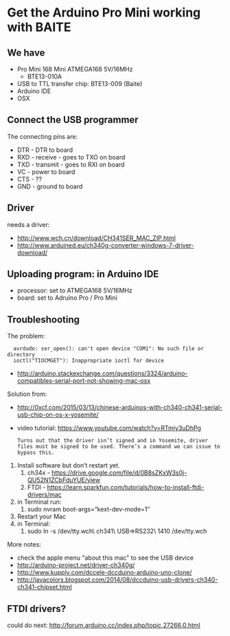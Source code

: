 Get the Arduino Pro Mini working with BAITE 
===========================================

We have
-------

- Pro Mini 168 Mini ATMEGA168 5V/16MHz
     - BTE13-010A
- USB to TTL transfer chip: BTE13-009 (Baite)
- Arduino IDE
- OSX


Connect the USB programmer
--------------------------

The connecting pins are:
- DTR - DTR to board
- RXD - receive - goes to TXO on board
- TXD - transmit - goes to RXI on board
- VC - power to board
- CTS - ??
- GND - ground to board


Driver
------

needs a driver:  
- http://www.wch.cn/download/CH341SER_MAC_ZIP.html
- http://www.arduined.eu/ch340g-converter-windows-7-driver-download/


Uploading program: in Arduino IDE
---------------------------------

- processor: set to ATMEGA168 5V/16MHz
- board: set to Adruino Pro / Pro Mini

Troubleshooting
---------------

The problem:


      avrdude: ser_open(): can't open device "COM1": No such file or directory
      ioctl("TIOCMGET"): Inappropriate ioctl for device

- http://arduino.stackexchange.com/questions/3324/arduino-compatibles-serial-port-not-showing-mac-osx

Solution from:
- http://0xcf.com/2015/03/13/chinese-arduinos-with-ch340-ch341-serial-usb-chip-on-os-x-yosemite/
- video tutorial: https://www.youtube.com/watch?v=RTmjy3uDhPg

      Turns out that the driver isn’t signed and in Yosemite, driver files must be signed to be used. There’s a command we can issue to bypass this.


1. Install software but don’t restart yet.
     1. ch34x - https://drive.google.com/file/d/0B8sZKxW3s0j-QU52N1ZCbFduYUE/view
     1. FTDI  - https://learn.sparkfun.com/tutorials/how-to-install-ftdi-drivers/mac
1. in Terminal run:
     1. sudo nvram boot-args=”kext-dev-mode=1″
1. Restart your Mac
1. in Terminal:
     1. sudo ln -s /dev/tty.wch\ ch341\ USB\=\>RS232\ 1410 /dev/tty.wch


More notes:

- check the apple menu "about this mac" to see the USB device
- http://arduino-project.net/driver-ch340g/
- http://www.kupply.com/dccele-dccduino-arduino-uno-clone/
- http://javacolors.blogspot.com/2014/08/dccduino-usb-drivers-ch340-ch341-chipset.html



FTDI drivers?
-------------
could do next: http://forum.arduino.cc/index.php/topic,27266.0.html



